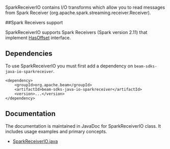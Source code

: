<!--
    Licensed to the Apache Software Foundation (ASF) under one
    or more contributor license agreements.  See the NOTICE file
    distributed with this work for additional information
    regarding copyright ownership.  The ASF licenses this file
    to you under the Apache License, Version 2.0 (the
    "License"); you may not use this file except in compliance
    with the License.  You may obtain a copy of the License at

      http://www.apache.org/licenses/LICENSE-2.0

    Unless required by applicable law or agreed to in writing,
    software distributed under the License is distributed on an
    "AS IS" BASIS, WITHOUT WARRANTIES OR CONDITIONS OF ANY
    KIND, either express or implied.  See the License for the
    specific language governing permissions and limitations
    under the License.
-->

SparkReceiverIO contains I/O transforms which allow you to read messages from Spark Receiver (org.apache.spark.streaming.receiver.Receiver).

##Spark Receivers support

SparkReceiverIO supports Spark Receivers (Spark version 2.11) that implement [HasOffset](src/main/java/org/apache/beam/sdk/io/sparkreceiver/HasOffset.java) interface.

## Dependencies

To use SparkReceiverIO you must first add a dependency on `beam-sdks-java-io-sparkreceiver`.

```maven
<dependency>
    <groupId>org.apache.beam</groupId>
    <artifactId>beam-sdks-java-io-sparkreceiver</artifactId>
    <version>...</version>
</dependency>
```

## Documentation

The documentation is maintained in JavaDoc for SparkReceiverIO class. It includes
usage examples and primary concepts.
- [SparkReceiverIO.java](src/main/java/org/apache/beam/sdk/io/sparkreceiver/SparkReceiverIO.java)
